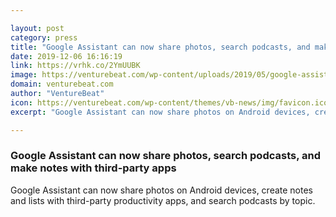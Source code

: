 ```yaml
---

layout: post
category: press
title: "Google Assistant can now share photos, search podcasts, and make notes with third-party apps"
date: 2019-12-06 16:16:19
link: https://vrhk.co/2YmUUBK
image: https://venturebeat.com/wp-content/uploads/2019/05/google-assistant-e1575645884655.jpg?w=1200&strip=all
domain: venturebeat.com
author: "VentureBeat"
icon: https://venturebeat.com/wp-content/themes/vb-news/img/favicon.ico
excerpt: "Google Assistant can now share photos on Android devices, create notes and lists with third-party productivity apps, and search podcasts by topic."

---
```


### Google Assistant can now share photos, search podcasts, and make notes with third-party apps

Google Assistant can now share photos on Android devices, create notes and lists with third-party productivity apps, and search podcasts by topic.